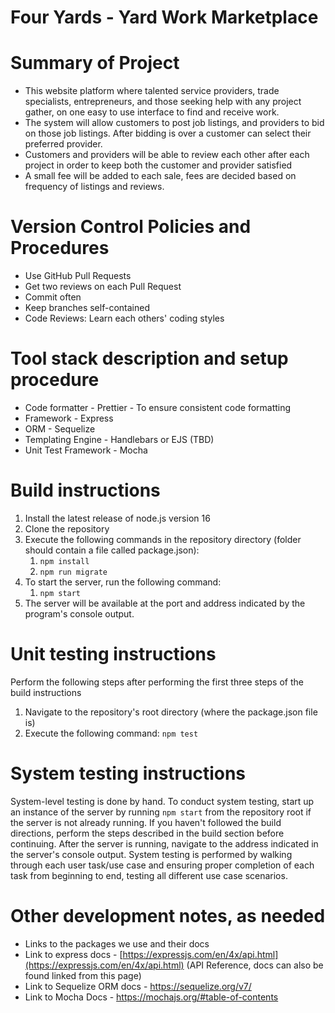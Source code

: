  <h1>Four Yards - Yard Work Marketplace </h1> 

# Summary of Project

- This website platform where talented service providers, trade specialists, entrepreneurs, and those seeking help with any project gather, on one easy to use interface to find and receive work.
- The system will allow customers to post job listings, and providers to bid on those job listings. After bidding is over a customer can select their preferred provider.
- Customers and providers will be able to review each other after each project in order to keep both the customer and provider satisfied
- A small fee will be added to each sale, fees are decided based on frequency of listings and reviews.

# Version Control Policies and Procedures

- Use GitHub Pull Requests
- Get two reviews on each Pull Request
- Commit often
- Keep branches self-contained
- Code Reviews: Learn each others&#39; coding styles

# Tool stack description and setup procedure

- Code formatter - Prettier - To ensure consistent code formatting
- Framework - Express
- ORM - Sequelize
- Templating Engine - Handlebars or EJS (TBD)
- Unit Test Framework - Mocha

# Build instructions

1. Install the latest release of node.js version 16
2. Clone the repository
3. Execute the following commands in the repository directory (folder should contain a file called package.json):
	1. `npm install`
	2. `npm run migrate`
1. To start the server, run the following command:
	1. `npm start`
1. The server will be available at the port and address indicated by the program&#39;s console output.

# Unit testing instructions

Perform the following steps after performing the first three steps of the build instructions

1. Navigate to the repository&#39;s root directory (where the package.json file is)
2. Execute the following command: `npm test`

# System testing instructions

System-level testing is done by hand. To conduct system testing, start up an instance of the server by running `npm start` from the repository root if the server is not already running. If you haven&#39;t followed the build directions, perform the steps described in the build section before continuing. After the server is running, navigate to the address indicated in the server&#39;s console output. System testing is performed by walking through each user task/use case and ensuring proper completion of each task from beginning to end, testing all different use case scenarios.

# Other development notes, as needed

- Links to the packages we use and their docs
- Link to express docs - [https://expressjs.com/en/4x/api.html](https://expressjs.com/en/4x/api.html) (API Reference, docs can also be found linked from this page)
- Link to Sequelize ORM docs - https://sequelize.org/v7/
- Link to Mocha Docs - https://mochajs.org/#table-of-contents
